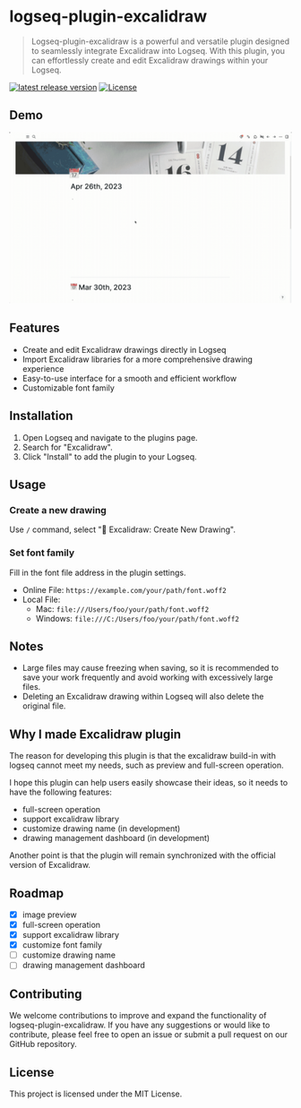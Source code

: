 # logseq-plugin-excalidraw
> Logseq-plugin-excalidraw is a powerful and versatile plugin designed to seamlessly integrate Excalidraw into Logseq. With this plugin, you can effortlessly create and edit Excalidraw drawings within your Logseq.

[![latest release version](https://img.shields.io/github/v/release/haydenull/logseq-plugin-excalidraw)](https://github.com/haydenull/logseq-plugin-excalidraw/releases)
[![License](https://img.shields.io/github/license/haydenull/logseq-plugin-excalidraw?color=blue)](https://github.com/haydenull/logseq-plugin-excalidraw/blob/main/LICENSE)

## Demo
![demo](./demo.gif)

## Features

- Create and edit Excalidraw drawings directly in Logseq
- Import Excalidraw libraries for a more comprehensive drawing experience
- Easy-to-use interface for a smooth and efficient workflow
- Customizable font family

## Installation

1. Open Logseq and navigate to the plugins page.
2. Search for "Excalidraw".
3. Click "Install" to add the plugin to your Logseq.

## Usage

### Create a new drawing
Use `/` command, select "🎨 Excalidraw: Create New Drawing".

### Set font family
Fill in the font file address in the plugin settings.

- Online File: `https://example.com/your/path/font.woff2`
- Local File:
  - Mac: `file:///Users/foo/your/path/font.woff2`
  - Windows: `file:///C:/Users/foo/your/path/font.woff2`

## Notes

- Large files may cause freezing when saving, so it is recommended to save your work frequently and avoid working with excessively large files.
- Deleting an Excalidraw drawing within Logseq will also delete the original file.

## Why I made Excalidraw plugin
The reason for developing this plugin is that the excalidraw build-in with logseq cannot meet my needs, such as preview and full-screen operation.

I hope this plugin can help users easily showcase their ideas, so it needs to have the following features:

- full-screen operation
- support excalidraw library
- customize drawing name (in development)
- drawing management dashboard (in development)

Another point is that the plugin will remain synchronized with the official version of Excalidraw.

## Roadmap

- [x] image preview
- [x] full-screen operation
- [x] support excalidraw library
- [x] customize font family
- [ ] customize drawing name
- [ ] drawing management dashboard

## Contributing

We welcome contributions to improve and expand the functionality of logseq-plugin-excalidraw. If you have any suggestions or would like to contribute, please feel free to open an issue or submit a pull request on our GitHub repository.

## License

This project is licensed under the MIT License.